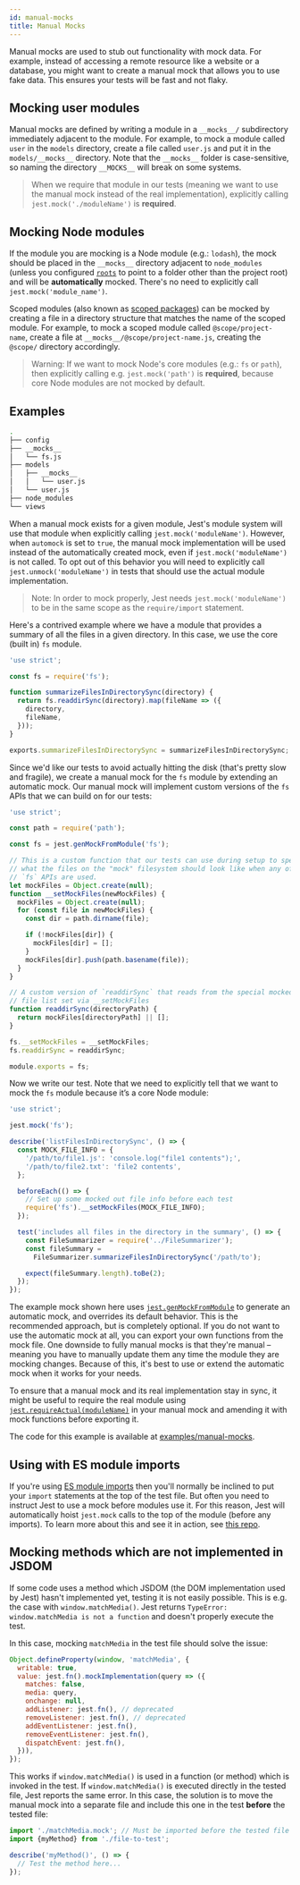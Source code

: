 ```yaml
---
id: manual-mocks
title: Manual Mocks
---
```


Manual mocks are used to stub out functionality with mock data. For example, instead of accessing a remote resource like a website or a database, you might want to create a manual mock that allows you to use fake data. This ensures your tests will be fast and not flaky.

## Mocking user modules

Manual mocks are defined by writing a module in a `__mocks__/` subdirectory immediately adjacent to the module. For example, to mock a module called `user` in the `models` directory, create a file called `user.js` and put it in the `models/__mocks__` directory. Note that the `__mocks__` folder is case-sensitive, so naming the directory `__MOCKS__` will break on some systems.

> When we require that module in our tests (meaning we want to use the manual mock instead of the real implementation), explicitly calling `jest.mock('./moduleName')` is **required**.

## Mocking Node modules

If the module you are mocking is a Node module (e.g.: `lodash`), the mock should be placed in the `__mocks__` directory adjacent to `node_modules` (unless you configured [`roots`](Configuration.md#roots-arraystring) to point to a folder other than the project root) and will be **automatically** mocked. There's no need to explicitly call `jest.mock('module_name')`.

Scoped modules (also known as [scoped packages](https://docs.npmjs.com/cli/v6/using-npm/scope)) can be mocked by creating a file in a directory structure that matches the name of the scoped module. For example, to mock a scoped module called `@scope/project-name`, create a file at `__mocks__/@scope/project-name.js`, creating the `@scope/` directory accordingly.

> Warning: If we want to mock Node's core modules (e.g.: `fs` or `path`), then explicitly calling e.g. `jest.mock('path')` is **required**, because core Node modules are not mocked by default.

## Examples

```bash
.
├── config
├── __mocks__
│   └── fs.js
├── models
│   ├── __mocks__
│   │   └── user.js
│   └── user.js
├── node_modules
└── views
```

When a manual mock exists for a given module, Jest's module system will use that module when explicitly calling `jest.mock('moduleName')`. However, when `automock` is set to `true`, the manual mock implementation will be used instead of the automatically created mock, even if `jest.mock('moduleName')` is not called. To opt out of this behavior you will need to explicitly call `jest.unmock('moduleName')` in tests that should use the actual module implementation.

> Note: In order to mock properly, Jest needs `jest.mock('moduleName')` to be in the same scope as the `require/import` statement.

Here's a contrived example where we have a module that provides a summary of all the files in a given directory. In this case, we use the core (built in) `fs` module.

```javascript title="FileSummarizer.js"
'use strict';

const fs = require('fs');

function summarizeFilesInDirectorySync(directory) {
  return fs.readdirSync(directory).map(fileName => ({
    directory,
    fileName,
  }));
}

exports.summarizeFilesInDirectorySync = summarizeFilesInDirectorySync;
```

Since we'd like our tests to avoid actually hitting the disk (that's pretty slow and fragile), we create a manual mock for the `fs` module by extending an automatic mock. Our manual mock will implement custom versions of the `fs` APIs that we can build on for our tests:

```javascript title="__mocks__/fs.js"
'use strict';

const path = require('path');

const fs = jest.genMockFromModule('fs');

// This is a custom function that our tests can use during setup to specify
// what the files on the "mock" filesystem should look like when any of the
// `fs` APIs are used.
let mockFiles = Object.create(null);
function __setMockFiles(newMockFiles) {
  mockFiles = Object.create(null);
  for (const file in newMockFiles) {
    const dir = path.dirname(file);

    if (!mockFiles[dir]) {
      mockFiles[dir] = [];
    }
    mockFiles[dir].push(path.basename(file));
  }
}

// A custom version of `readdirSync` that reads from the special mocked out
// file list set via __setMockFiles
function readdirSync(directoryPath) {
  return mockFiles[directoryPath] || [];
}

fs.__setMockFiles = __setMockFiles;
fs.readdirSync = readdirSync;

module.exports = fs;
```

Now we write our test. Note that we need to explicitly tell that we want to mock the `fs` module because it’s a core Node module:

```javascript title="__tests__/FileSummarizer-test.js"
'use strict';

jest.mock('fs');

describe('listFilesInDirectorySync', () => {
  const MOCK_FILE_INFO = {
    '/path/to/file1.js': 'console.log("file1 contents");',
    '/path/to/file2.txt': 'file2 contents',
  };

  beforeEach(() => {
    // Set up some mocked out file info before each test
    require('fs').__setMockFiles(MOCK_FILE_INFO);
  });

  test('includes all files in the directory in the summary', () => {
    const FileSummarizer = require('../FileSummarizer');
    const fileSummary =
      FileSummarizer.summarizeFilesInDirectorySync('/path/to');

    expect(fileSummary.length).toBe(2);
  });
});
```

The example mock shown here uses [`jest.genMockFromModule`](JestObjectAPI.md#jestgenmockfrommodulemodulename) to generate an automatic mock, and overrides its default behavior. This is the recommended approach, but is completely optional. If you do not want to use the automatic mock at all, you can export your own functions from the mock file. One downside to fully manual mocks is that they're manual – meaning you have to manually update them any time the module they are mocking changes. Because of this, it's best to use or extend the automatic mock when it works for your needs.

To ensure that a manual mock and its real implementation stay in sync, it might be useful to require the real module using [`jest.requireActual(moduleName)`](JestObjectAPI.md#jestrequireactualmodulename) in your manual mock and amending it with mock functions before exporting it.

The code for this example is available at [examples/manual-mocks](https://github.com/facebook/jest/tree/main/examples/manual-mocks).

## Using with ES module imports

If you're using [ES module imports](https://developer.mozilla.org/en-US/docs/Web/JavaScript/Reference/Statements/import) then you'll normally be inclined to put your `import` statements at the top of the test file. But often you need to instruct Jest to use a mock before modules use it. For this reason, Jest will automatically hoist `jest.mock` calls to the top of the module (before any imports). To learn more about this and see it in action, see [this repo](https://github.com/kentcdodds/how-jest-mocking-works).

## Mocking methods which are not implemented in JSDOM

If some code uses a method which JSDOM (the DOM implementation used by Jest) hasn't implemented yet, testing it is not easily possible. This is e.g. the case with `window.matchMedia()`. Jest returns `TypeError: window.matchMedia is not a function` and doesn't properly execute the test.

In this case, mocking `matchMedia` in the test file should solve the issue:

```js
Object.defineProperty(window, 'matchMedia', {
  writable: true,
  value: jest.fn().mockImplementation(query => ({
    matches: false,
    media: query,
    onchange: null,
    addListener: jest.fn(), // deprecated
    removeListener: jest.fn(), // deprecated
    addEventListener: jest.fn(),
    removeEventListener: jest.fn(),
    dispatchEvent: jest.fn(),
  })),
});
```

This works if `window.matchMedia()` is used in a function (or method) which is invoked in the test. If `window.matchMedia()` is executed directly in the tested file, Jest reports the same error. In this case, the solution is to move the manual mock into a separate file and include this one in the test **before** the tested file:

```js
import './matchMedia.mock'; // Must be imported before the tested file
import {myMethod} from './file-to-test';

describe('myMethod()', () => {
  // Test the method here...
});
```
